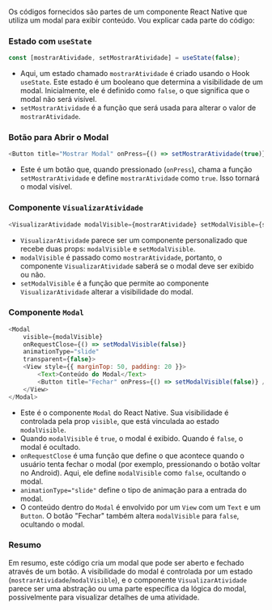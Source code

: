 Os códigos fornecidos são partes de um componente React Native que utiliza um modal para exibir conteúdo. Vou explicar cada parte do código:

### Estado com `useState`

```javascript
const [mostrarAtividade, setMostrarAtividade] = useState(false);
```

- Aqui, um estado chamado `mostrarAtividade` é criado usando o Hook `useState`. Este estado é um booleano que determina a visibilidade de um modal. Inicialmente, ele é definido como `false`, o que significa que o modal não será visível.
- `setMostrarAtividade` é a função que será usada para alterar o valor de `mostrarAtividade`.

### Botão para Abrir o Modal

```javascript
<Button title="Mostrar Modal" onPress={() => setMostrarAtividade(true)} />
```

- Este é um botão que, quando pressionado (`onPress`), chama a função `setMostrarAtividade` e define `mostrarAtividade` como `true`. Isso tornará o modal visível.

### Componente `VisualizarAtividade`

```javascript
<VisualizarAtividade modalVisible={mostrarAtividade} setModalVisible={setMostrarAtividade} />
```

- `VisualizarAtividade` parece ser um componente personalizado que recebe duas props: `modalVisible` e `setModalVisible`.
- `modalVisible` é passado como `mostrarAtividade`, portanto, o componente `VisualizarAtividade` saberá se o modal deve ser exibido ou não.
- `setModalVisible` é a função que permite ao componente `VisualizarAtividade` alterar a visibilidade do modal.

### Componente `Modal`

```javascript
<Modal
    visible={modalVisible}
    onRequestClose={() => setModalVisible(false)}
    animationType="slide"
    transparent={false}>
    <View style={{ marginTop: 50, padding: 20 }}>
        <Text>Conteúdo do Modal</Text>
        <Button title="Fechar" onPress={() => setModalVisible(false)} />
    </View>
</Modal>
```

- Este é o componente `Modal` do React Native. Sua visibilidade é controlada pela prop `visible`, que está vinculada ao estado `modalVisible`.
- Quando `modalVisible` é `true`, o modal é exibido. Quando é `false`, o modal é ocultado.
- `onRequestClose` é uma função que define o que acontece quando o usuário tenta fechar o modal (por exemplo, pressionando o botão voltar no Android). Aqui, ele define `modalVisible` como `false`, ocultando o modal.
- `animationType="slide"` define o tipo de animação para a entrada do modal.
- O conteúdo dentro do `Modal` é envolvido por um `View` com um `Text` e um `Button`. O botão "Fechar" também altera `modalVisible` para `false`, ocultando o modal.

### Resumo

Em resumo, este código cria um modal que pode ser aberto e fechado através de um botão. A visibilidade do modal é controlada por um estado (`mostrarAtividade`/`modalVisible`), e o componente `VisualizarAtividade` parece ser uma abstração ou uma parte específica da lógica do modal, possivelmente para visualizar detalhes de uma atividade.